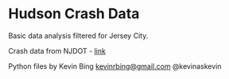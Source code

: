 # Hudson Crash Data

Basic data analysis filtered for Jersey City.  

Crash data from NJDOT - [link](http://www.state.nj.us/transportation/refdata/accident/)

Python files by Kevin Bing
kevinrbing@gmail.com
@kevinaskevin

